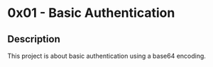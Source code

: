 # 0x01 - Basic Authentication

## Description

This project is about basic authentication using a base64 encoding.
